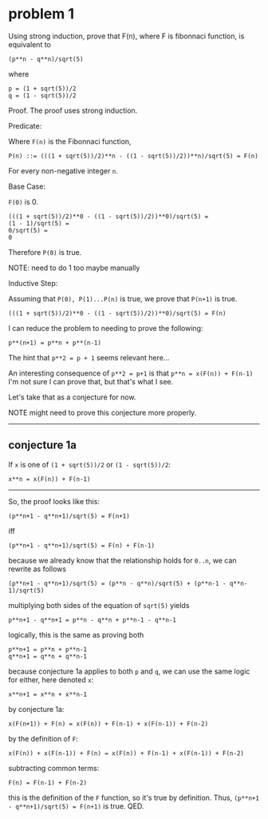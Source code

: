 # problem 1

Using strong induction, prove that F(n), where F is fibonnaci function, is equivalent to 

    (p**n - q**n)/sqrt(5)

where

    p = (1 + sqrt(5))/2
    q = (1 - sqrt(5))/2

Proof. The proof uses strong induction.

Predicate:

Where `F(n)` is the Fibonnaci function,

    P(n) ::= (((1 + sqrt(5))/2)**n - ((1 - sqrt(5))/2))**n)/sqrt(5) = F(n)

For every non-negative integer `n`.

Base Case:

`F(0)` is 0.

    (((1 + sqrt(5))/2)**0 - ((1 - sqrt(5))/2))**0)/sqrt(5) = 
    (1 - 1)/sqrt(5) =
    0/sqrt(5) =
    0

Therefore `P(0)` is true.

NOTE: need to do 1 too maybe manually

Inductive Step:

Assuming that `P(0), P(1)...P(n)` is true, we prove that `P(n+1)` is true.

`(((1 + sqrt(5))/2)**0 - ((1 - sqrt(5))/2))**0)/sqrt(5) = F(n)`

I can reduce the problem to needing to prove the following:

`p**(n+1) = p**n + p**(n-1)`

The hint that `p**2 = p + 1` seems relevant here...

An interesting consequence of `p**2 = p+1` is that `p**n = x(F(n)) + F(n-1)` I'm not sure I can prove that, but that's what I see.

Let's take that as a conjecture for now.

NOTE might need to prove this conjecture more properly.

---
## conjecture 1a

If `x` is one of `(1 + sqrt(5))/2` or `(1 - sqrt(5))/2`:

    x**n = x(F(n)) + F(n-1)

---

So, the proof looks like this:

    (p**n+1 - q**n+1)/sqrt(5) = F(n+1)

iff
    
    (p**n+1 - q**n+1)/sqrt(5) = F(n) + F(n-1)

because we already know that the relationship holds for `0..n`, we can rewrite as follows

    (p**n+1 - q**n+1)/sqrt(5) = (p**n - q**n)/sqrt(5) + (p**n-1 - q**n-1)/sqrt(5)

multiplying both sides of the equation of `sqrt(5)` yields

    p**n+1 - q**n+1 = p**n - q**n + p**n-1 - q**n-1

logically, this is the same as proving both

    p**n+1 = p**n + p**n-1
    q**n+1 = q**n + q**n-1

because conjecture 1a applies to both `p` and `q`, we can use the same logic for either, here denoted `x`:

    x**n+1 = x**n + x**n-1

by conjecture 1a:

    x(F(n+1)) + F(n) = x(F(n)) + F(n-1) + x(F(n-1)) + F(n-2)

by the definition of `F`:

    x(F(n)) + x(F(n-1)) + F(n) = x(F(n)) + F(n-1) + x(F(n-1)) + F(n-2)

subtracting common terms:

    F(n) = F(n-1) + F(n-2)

this is the definition of the `F` function, so it's true by definition. Thus, `(p**n+1 - q**n+1)/sqrt(5) = F(n+1)` is true. QED.
